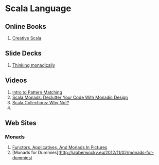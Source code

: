 # Scala Language

## Online Books
1. [Creative Scala](http://underscore.io/training/courses/creative-scala/)

## Slide Decks
1. [Thinking monadically](https://docs.google.com/presentation/d/16Km2CX1kQKLEVBNuEJm9-aRVAQCdOu_I7AlbKbuUlas)

## Videos
1. [Intro to Pattern Matching](https://www.youtube.com/watch?v=1vxIRkYZfmc&feature=youtu.be)
1. [Scala Monads: Declutter Your Code With Monadic Design](https://www.youtube.com/watch?v=Mw_Jnn_Y5iA)
1. [Scala Collections: Why Not?](https://www.youtube.com/watch?v=uiJycy6dFSQ)
1. []()

## Web Sites

### Monads
1. [Functors, Applicatives, And Monads In Pictures](http://adit.io/posts/2013-04-17-functors,_applicatives,_and_monads_in_pictures.html)
2. [Monads for Dummies](http://jabberwocky.eu/2012/11/02/monads-for-dummies/

